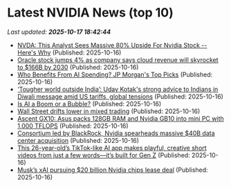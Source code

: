# Latest NVIDIA News (top 10)
_Last updated: **2025-10-17 18:42:44**_

- [NVDA: This Analyst Sees Massive 80% Upside For Nvidia Stock -- Here's Why](https://finance.yahoo.com/news/nvda-analyst-sees-massive-80-183637187.html) (Published: 2025-10-16)
- [Oracle stock jumps 4% as company says cloud revenue will skyrocket to $166B by 2030](https://finance.yahoo.com/news/oracle-stock-jumps-4-as-company-says-cloud-revenue-will-skyrocket-to-166b-by-2030-182501729.html) (Published: 2025-10-16)
- [Who Benefits From AI Spending? JP Morgan's Top Picks](https://biztoc.com/x/e82cebfaa8be332e) (Published: 2025-10-16)
- [‘Tougher world outside India’: Uday Kotak's strong advice to Indians in Diwali message amid US tariffs, global tensions](https://www.livemint.com/companies/people/tougher-world-outside-india-uday-kotaks-strong-advice-to-indians-in-diwali-message-amid-us-tariffs-global-tensions-11760633147668.html) (Published: 2025-10-16)
- [Is AI a Boom or a Bubble?](https://hbr.org/2025/10/is-ai-a-boom-or-a-bubble) (Published: 2025-10-16)
- [Wall Street drifts lower in mixed trading](https://www.whio.com/news/business/wall-street-falls/PM2A3XX3O4ZOJOVUOZW7J4SCJE/) (Published: 2025-10-16)
- [Ascent GX10: Asus packs 128GB RAM and Nvidia GB10 into mini PC with 1,000 TFLOPS](https://www.notebookcheck.net/Ascent-GX10-Asus-packs-128GB-RAM-and-Nvidia-GB10-into-mini-PC-with-1-000-TFLOPS.1140248.0.html) (Published: 2025-10-16)
- [Consortium led by BlackRock, Nvidia spearheads massive $40B data center acquisition](https://biztoc.com/x/fe33f22e85b20233) (Published: 2025-10-16)
- [This 26-year-old’s TikTok-like AI app makes playful, creative short videos from just a few words—it’s built for Gen Z](https://fortune.com/2025/10/16/this-26-year-olds-tiktok-like-ai-app-makes-playful-creative-short-videos-from-just-a-few-words-its-built-for-gen-z/) (Published: 2025-10-16)
- [Musk’s xAI pursuing $20 billion Nvidia chips lease deal](https://finance.yahoo.com/news/musk-xai-pursuing-20-billion-180400834.html) (Published: 2025-10-16)
